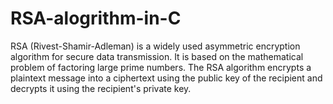 # RSA-alogrithm-in-C
RSA (Rivest-Shamir-Adleman) is a widely used asymmetric encryption algorithm for secure data transmission. It is based on the mathematical problem of factoring large prime numbers. The RSA algorithm encrypts a plaintext message into a ciphertext using the public key of the recipient and decrypts it using the recipient's private key.
